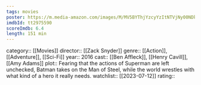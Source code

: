 ```yaml
---
tags: movies
poster: https://m.media-amazon.com/images/M/MV5BYThjYzcyYzItNTVjNy00NDk0LTgwMWQtYjMwNmNlNWJhMzMyXkEyXkFqcGdeQXVyMTQxNzMzNDI@._V1_SX300.jpg
imdbId: tt2975590
scoreImdb: 6.4
length: 151 min
---
```


category:: [[Movies]]
director:: [[Zack Snyder]]
genre:: [[Action]], [[Adventure]], [[Sci-Fi]]
year:: 2016
cast:: [[Ben Affleck]], [[Henry Cavill]], [[Amy Adams]]
plot:: Fearing that the actions of Superman are left unchecked, Batman takes on the Man of Steel, while the world wrestles with what kind of a hero it really needs.
watchlist:: [[2023-07-12]]
rating::
